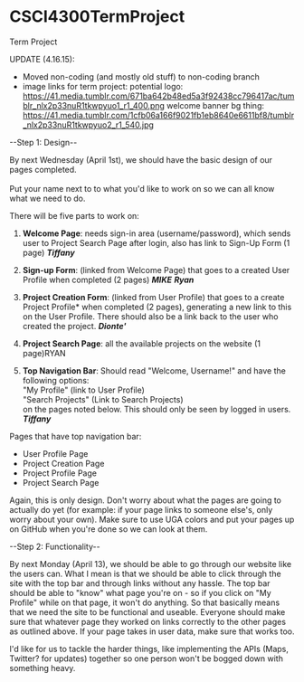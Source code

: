 # CSCI4300TermProject
Term Project

UPDATE (4.16.15):
- Moved non-coding (and mostly old stuff) to non-coding branch
- image links for term project:
    potential logo: https://41.media.tumblr.com/671ba642b48ed5a3f92438cc796417ac/tumblr_nlx2p33nuR1tkwpyuo1_r1_400.png
    welcome banner bg thing: https://41.media.tumblr.com/1cfb06a166f9021fb1eb8640e6611bf8/tumblr_nlx2p33nuR1tkwpyuo2_r1_540.jpg

--Step 1: Design--

By next Wednesday (April 1st), we should have the basic design of our pages completed.
<br>
<br>Put your name next to to what you'd like to work on so we can all know what we need to do.

There will be five parts to work on:

1. <b>Welcome Page</b>: needs sign-in area (username/password), which sends user to Project Search Page after login, also has link to Sign-Up Form (1 page) <b><i>Tiffany</i></b>

2. <b>Sign-up Form</b>: (linked from Welcome Page) that goes to a created User Profile when completed (2 pages) <b><i>MIKE</i></b> <b><i>Ryan</i></b>

3. <b>Project Creation Form</b>: (linked from User Profile) that goes to a create Project Profile* when completed (2 pages), generating a new link to this on the User Profile. There should also be a link back to the user who created the project. <b><i>Dionte'</i></b>

4. <b>Project Search Page</b>: all the available projects on the website (1 page)RYAN

5. <b>Top Navigation Bar</b>: Should read "Welcome, Username!" and have the following options: 
<br>"My Profile" (link to User Profile)
<br>"Search Projects" (Link to Search Projects) 
<br>on the pages noted below. This should only be seen by logged in users. <b><i>Tiffany</i></b>

Pages that have top navigation bar:
<ul>
<li>User Profile Page
<li>Project Creation Page
<li>Project Profile Page
<li>Project Search Page
</ul>

Again, this is only design. Don't worry about what the pages are going to actually do yet (for example: if your page links to someone else's, only worry about your own). Make sure to use UGA colors and put your pages up on GitHub when you're done so we can look at them.

--Step 2: Functionality--

By next Monday (April 13), we should be able to go through our website like the users can. What I mean is that we should be able to click through the site with the top bar and through links without any hassle. The top bar should be able to "know" what page you're on - so if you click on "My Profile" while on that page, it won't do anything.
So that basically means that we need the site to be functional and useable.
Everyone should make sure that whatever page they worked on links correctly to the other pages as outlined above. If your page takes in user data, make sure that works too.

I'd like for us to tackle the harder things, like implementing the APIs (Maps, Twitter? for updates) together so one person won't be bogged down with something heavy.

